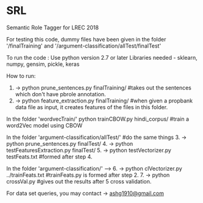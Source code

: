 # SRL
Semantic Role Tagger for LREC 2018

For testing this code, dummy files have been given in the folder '/finalTraining' and '/argument-classification/allTest/finalTest'

To run the code :
Use python version 2.7 or later
Libraries needed - 
sklearn, numpy, gensim, pickle, keras

How to run:
1. -> python prune_sentences.py finalTraining/    #takes out the sentences which don't have pbrole annotation.
2. -> python feature_extraction.py finalTraining/   #when given a propbank data file as input, it creates features of the files in this folder.

In the folder 'wordvecTrain/'
python trainCBOW.py hindi_corpus/   #train a word2Vec model using CBOW

In the folder 'argument-classification/allTest/'    #do the same things
3. -> python prune_sentences.py finalTest/
4. -> python testFeaturesExtraction.py finalTest/
5. -> python testVectorizer.py testFeats.txt    #formed after step 4.
  
In the folder 'argument-classification/' -->
6. -> python clVectorizer.py ../trainFeats.txt     #trainFeats.py is formed after step 2.
7. -> python crossVal.py    #gives out the results after 5 cross validation.


For data set queries, you may contact -> ashg1910@gmail.com
